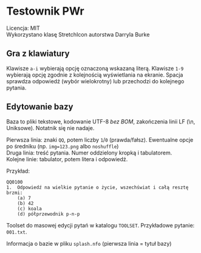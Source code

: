 Testownik PWr
=============

Licencja: MIT  
Wykorzystano klasę StretchIcon autorstwa Darryla Burke

Gra z klawiatury
----------------

Klawisze `a-i` wybierają opcję oznaczoną wskazaną literą. Klawisze `1-9`
wybierają opcję zgodnie z kolejnością wyświetlania na ekranie. Spacja sprawdza
odpowiedź (wybór wielokrotny) lub przechodzi do kolejnego pytania.

Edytowanie bazy
---------------

Baza to pliki tekstowe, kodowanie UTF-8 *bez BOM*, zakończenia linii LF (\n, Uniksowe). Notatnik się nie nadaje.

Pierwsza linia: znaki `QQ`, potem liczby `1`/`0` (prawda/fałsz). Ewentualne opcje po średniku (np. `img=123.png` albo `noshuffle`)  
Druga linia: treść pytania. Numer oddzielony kropką i tabulatorem.  
Kolejne linie: tabulator, potem litera i odpowiedź.

Przykład:

    QQ0100
    1.	Odpowiedź na wielkie pytanie o życie, wszechświat i całą resztę brzmi:
    	(a) 7
    	(b) 42
    	(c) koala
    	(d) półprzewodnik p-n-p

Toolset do masowej edycji pytań w katalogu `TOOLSET`. Przykładowe pytanie: `001.txt`.

Informacja o bazie w pliku `splash.nfo` (pierwsza linia = tytuł bazy)
